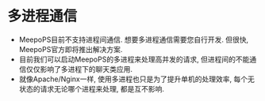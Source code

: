 # 多进程通信

- MeepoPS目前不支持进程间通信. 想要多进程通信需要您自行开发. 但很快, MeepoPS官方即将推出解决方案.
- 目前我们可以启动MeepoPS的多进程来处理高并发的请求, 但进程间的不能通信仅仅影响了多进程下的聊天类应用.
- 就像Apache/Nginx一样, 使用多进程也只是为了提升单机的处理效率, 每个无状态的请求无论哪个进程来处理, 都是互不影响.